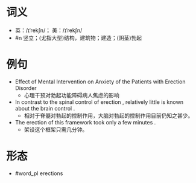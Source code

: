 # 词义
- 英：/ɪˈrekʃn/； 美：/ɪˈrekʃn/
- #n 竖立；(尤指大型)结构，建筑物；建造；(阴茎)勃起
# 例句
- Effect of Mental Intervention on Anxiety of the Patients with Erection Disorder
	- 心理干预对勃起功能障碍病人焦虑的影响
- In contrast to the spinal control of erection , relatively little is known about the brain control .
	- 相对于脊髓对勃起的控制作用，大脑对勃起的控制作用目前仍知之甚少。
- The erection of this framework took only a few minutes .
	- 架设这个框架只需几分钟。
# 形态
- #word_pl erections
